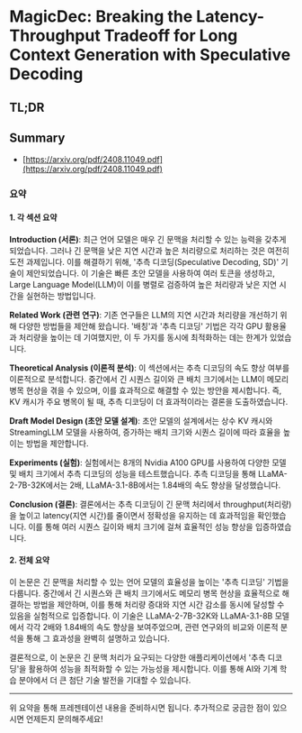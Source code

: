 # MagicDec: Breaking the Latency-Throughput Tradeoff for Long Context Generation with Speculative Decoding
## TL;DR
## Summary
- [https://arxiv.org/pdf/2408.11049.pdf](https://arxiv.org/pdf/2408.11049.pdf)

### 요약

#### 1. 각 섹션 요약

**Introduction (서론)**:
최근 언어 모델은 매우 긴 문맥을 처리할 수 있는 능력을 갖추게 되었습니다. 그러나 긴 문맥을 낮은 지연 시간과 높은 처리량으로 처리하는 것은 여전히 도전 과제입니다. 이를 해결하기 위해, '추측 디코딩(Speculative Decoding, SD)' 기술이 제안되었습니다. 이 기술은 빠른 초안 모델을 사용하여 여러 토큰을 생성하고, Large Language Model(LLM)이 이를 병렬로 검증하여 높은 처리량과 낮은 지연 시간을 실현하는 방법입니다.

**Related Work (관련 연구)**:
기존 연구들은 LLM의 지연 시간과 처리량을 개선하기 위해 다양한 방법들을 제안해 왔습니다. '배칭'과 '추측 디코딩' 기법은 각각 GPU 활용율과 처리량을 높이는 데 기여했지만, 이 두 가지를 동시에 최적화하는 데는 한계가 있었습니다.

**Theoretical Analysis (이론적 분석)**:
이 섹션에서는 추측 디코딩의 속도 향상 여부를 이론적으로 분석합니다. 중간에서 긴 시퀀스 길이와 큰 배치 크기에서는 LLM이 메모리 병목 현상을 겪을 수 있으며, 이를 효과적으로 해결할 수 있는 방안을 제시합니다. 즉, KV 캐시가 주요 병목이 될 때, 추측 디코딩이 더 효과적이라는 결론을 도출하였습니다.

**Draft Model Design (초안 모델 설계)**:
초안 모델의 설계에서는 상수 KV 캐시와 StreamingLLM 모델을 사용하여, 증가하는 배치 크기와 시퀀스 길이에 따라 효율을 높이는 방법을 제안합니다.

**Experiments (실험)**:
실험에서는 8개의 Nvidia A100 GPU를 사용하여 다양한 모델 및 배치 크기에서 추측 디코딩의 성능을 테스트했습니다. 추측 디코딩을 통해 LLaMA-2-7B-32K에서는 2배, LLaMA-3.1-8B에서는 1.84배의 속도 향상을 달성했습니다.

**Conclusion (결론)**:
결론에서는 추측 디코딩이 긴 문맥 처리에서 throughput(처리량)을 높이고 latency(지연 시간)를 줄이면서 정확성을 유지하는 데 효과적임을 확인했습니다. 이를 통해 여러 시퀀스 길이와 배치 크기에 걸쳐 효율적인 성능 향상을 입증하였습니다.

#### 2. 전체 요약

이 논문은 긴 문맥을 처리할 수 있는 언어 모델의 효율성을 높이는 '추측 디코딩' 기법을 다룹니다. 중간에서 긴 시퀀스와 큰 배치 크기에서도 메모리 병목 현상을 효율적으로 해결하는 방법을 제안하며, 이를 통해 처리량 증대와 지연 시간 감소를 동시에 달성할 수 있음을 실험적으로 입증합니다. 이 기술은 LLaMA-2-7B-32K와 LLaMA-3.1-8B 모델에서 각각 2배와 1.84배의 속도 향상을 보여주었으며, 관련 연구와의 비교와 이론적 분석을 통해 그 효과성을 완벽히 설명하고 있습니다. 

결론적으로, 이 논문은 긴 문맥 처리가 요구되는 다양한 애플리케이션에서 '추측 디코딩'을 활용하여 성능을 최적화할 수 있는 가능성을 제시합니다. 이를 통해 AI와 기계 학습 분야에서 더 큰 첨단 기술 발전을 기대할 수 있습니다. 

---

위 요약을 통해 프레젠테이션 내용을 준비하시면 됩니다. 추가적으로 궁금한 점이 있으시면 언제든지 문의해주세요!